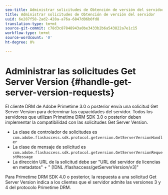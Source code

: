 ```yaml
---
seo-title: Administrar solicitudes de Obtención de versión del servidor
title: Administrar solicitudes de Obtención de versión del servidor
uuid: 6e287f58-2ad2-428a-a76a-6847d06b0fd8
translation-type: tm+mt
source-git-commit: c78d3c87848943a0be3433b2b6a543822a7e1c15
workflow-type: tm+mt
source-wordcount: '0'
ht-degree: 0%

---
```



# Administrar las solicitudes Get Server Version {#handle-get-server-version-requests}

El cliente DRM de Adobe Primetime 3.0 o posterior envía una solicitud Get Server Version para determinar las capacidades del servidor. Todos los servidores que utilizan Primetime DRM SDK 3.0 o posterior deben implementar la compatibilidad con las solicitudes Get Server Version.

* La clase de controlador de solicitudes es `com.adobe.flashaccess.sdk.protocol.getversion.GetServerVersionHandler`
* La clase de mensaje de solicitud es `com.adobe.flashaccess.sdk.protocol.getversion.GetServerVersionRequestMessage`
* La dirección URL de la solicitud debe ser &quot;URL del servidor de licencias en metadatos&quot; + &quot; [!DNL /flashaccess/getServerVersion/v3]&quot;

Para Primetime DRM SDK 4.0 o posterior, la respuesta a una solicitud Get Server Version indica a los clientes que el servidor admite las versiones 3 y 4 del protocolo Primetime DRM.
